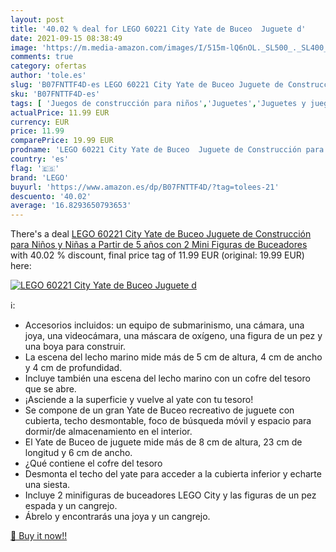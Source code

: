 ```yaml
---
layout: post
title: '40.02 % deal for LEGO 60221 City Yate de Buceo  Juguete d'
date: 2021-09-15 08:38:49
image: 'https://m.media-amazon.com/images/I/515m-lQ6nOL._SL500_._SL400_.jpg'
comments: true
category: ofertas
author: 'tole.es'
slug: 'B07FNTTF4D-es LEGO 60221 City Yate de Buceo Juguete de Construcción para...'
sku: 'B07FNTTF4D-es'
tags: [ 'Juegos de construcción para niños','Juguetes','Juguetes y juegos','Sets de construcción','lego', ]
actualPrice: 11.99 EUR
currency: EUR
price: 11.99
comparePrice: 19.99 EUR
prodname: 'LEGO 60221 City Yate de Buceo  Juguete de Construcción para Niños y Niñas a Partir de 5 años con 2 Mini Figuras de Buceadores'
country: 'es'
flag: '🇪🇸'
brand: 'LEGO'
buyurl: 'https://www.amazon.es/dp/B07FNTTF4D/?tag=tolees-21'
descuento: '40.02'
average: '16.8293650793653'
---
```


There's a deal [LEGO 60221 City Yate de Buceo  Juguete de Construcción para Niños y Niñas a Partir de 5 años con 2 Mini Figuras de Buceadores](https://www.amazon.es/dp/B07FNTTF4D/?tag=tolees-21)  with  40.02 % discount, final price tag of  11.99 EUR (original: 19.99 EUR) here:

[![LEGO 60221 City Yate de Buceo  Juguete d](https://m.media-amazon.com/images/I/515m-lQ6nOL._SL500_._SL400_.jpg)](https://www.amazon.es/dp/B07FNTTF4D/?tag=tolees-21)

ℹ️:

- Accesorios incluidos: un equipo de submarinismo, una cámara, una joya, una videocámara, una máscara de oxígeno, una figura de un pez y una boya para construir.
- La escena del lecho marino mide más de 5 cm de altura, 4 cm de ancho y 4 cm de profundidad.
- Incluye también una escena del lecho marino con un cofre del tesoro que se abre.
- ¡Asciende a la superficie y vuelve al yate con tu tesoro!
- Se compone de un gran Yate de Buceo recreativo de juguete con cubierta, techo desmontable, foco de búsqueda móvil y espacio para dormir/de almacenamiento en el interior.
- El Yate de Buceo de juguete mide más de 8 cm de altura, 23 cm de longitud y 6 cm de ancho.
- ¿Qué contiene el cofre del tesoro
- Desmonta el techo del yate para acceder a la cubierta inferior y echarte una siesta.
- Incluye 2 minifiguras de buceadores LEGO City y las figuras de un pez espada y un cangrejo.
- Ábrelo y encontrarás una joya y un cangrejo.

[🛒 Buy it now!!](https://www.amazon.es/dp/B07FNTTF4D/?tag=tolees-21)
